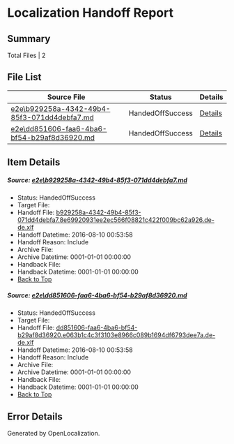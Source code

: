 # <a name='report-top'></a> Localization Handoff Report

## Summary
 Total Files | 2

## File List
 Source File | Status | Details 
 ----------- | ------ | ------- 
 [e2e\b929258a-4342-49b4-85f3-071dd4debfa7.md](https://github.com/OpenLocalizationTestOrg/oltest/blob/7e4db9e1a8ea727dcb0ed3c2450f1e0483e92d3e/e2e/b929258a-4342-49b4-85f3-071dd4debfa7.md) | HandedOffSuccess | [Details](#b4ceb3220da2621bb9ee31ff82504ab04ceac5331)
 [e2e\dd851606-faa6-4ba6-bf54-b29af8d36920.md](https://github.com/OpenLocalizationTestOrg/oltest/blob/7e4db9e1a8ea727dcb0ed3c2450f1e0483e92d3e/e2e/dd851606-faa6-4ba6-bf54-b29af8d36920.md) | HandedOffSuccess | [Details](#42e20bc5d8c7fd8d9fe64beb3c6dba1630a54f252)

## Item Details
##### <a name='b4ceb3220da2621bb9ee31ff82504ab04ceac5331'></a> Source: [e2e\b929258a-4342-49b4-85f3-071dd4debfa7.md](https://github.com/OpenLocalizationTestOrg/oltest/blob/7e4db9e1a8ea727dcb0ed3c2450f1e0483e92d3e/e2e/b929258a-4342-49b4-85f3-071dd4debfa7.md)
* Status: HandedOffSuccess
* Target File: 
* Handoff File: [b929258a-4342-49b4-85f3-071dd4debfa7.8e69920931ee2ec566f08821c422f009bc62a926.de-de.xlf](https://github.com/OpenLocalizationTestOrg/olhandoff-e2e/blob/1e195476019ee8145ef93e3c5a7d1d3559885ed9/ol-handoff/OpenLocalizationTestOrg/ol-test-dede/ci/ht/b929258a-4342-49b4-85f3-071dd4debfa7.8e69920931ee2ec566f08821c422f009bc62a926.de-de.xlf)
* Handoff Datetime: 2016-08-10 00:53:58
* Handoff Reason: Include
* Archive File: 
* Archive Datetime: 0001-01-01 00:00:00
* Handback File: 
* Handback Datetime: 0001-01-01 00:00:00
* [Back to Top](#report-top)

##### <a name='42e20bc5d8c7fd8d9fe64beb3c6dba1630a54f252'></a> Source: [e2e\dd851606-faa6-4ba6-bf54-b29af8d36920.md](https://github.com/OpenLocalizationTestOrg/oltest/blob/7e4db9e1a8ea727dcb0ed3c2450f1e0483e92d3e/e2e/dd851606-faa6-4ba6-bf54-b29af8d36920.md)
* Status: HandedOffSuccess
* Target File: 
* Handoff File: [dd851606-faa6-4ba6-bf54-b29af8d36920.e063b1c4c3f3103e8966c089b1694df6793dee7a.de-de.xlf](https://github.com/OpenLocalizationTestOrg/olhandoff-e2e/blob/1e195476019ee8145ef93e3c5a7d1d3559885ed9/ol-handoff/OpenLocalizationTestOrg/ol-test-dede/ci/ht/dd851606-faa6-4ba6-bf54-b29af8d36920.e063b1c4c3f3103e8966c089b1694df6793dee7a.de-de.xlf)
* Handoff Datetime: 2016-08-10 00:53:58
* Handoff Reason: Include
* Archive File: 
* Archive Datetime: 0001-01-01 00:00:00
* Handback File: 
* Handback Datetime: 0001-01-01 00:00:00
* [Back to Top](#report-top)


## Error Details

Generated by OpenLocalization.

